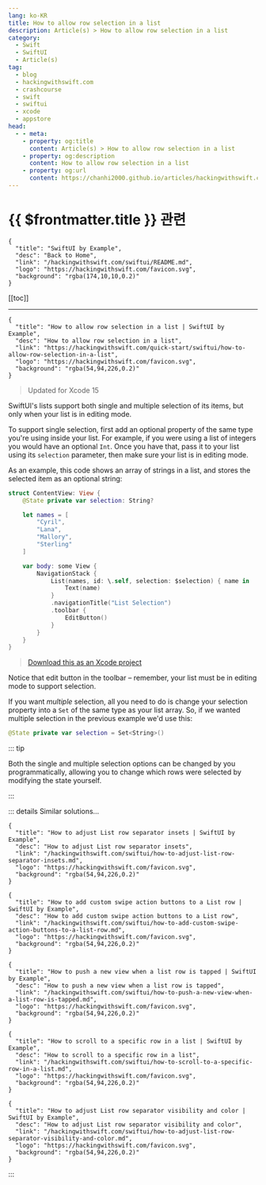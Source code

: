 ```yaml
---
lang: ko-KR
title: How to allow row selection in a list
description: Article(s) > How to allow row selection in a list
category:
  - Swift
  - SwiftUI
  - Article(s)
tag: 
  - blog
  - hackingwithswift.com
  - crashcourse
  - swift
  - swiftui
  - xcode
  - appstore
head:
  - - meta:
    - property: og:title
      content: Article(s) > How to allow row selection in a list
    - property: og:description
      content: How to allow row selection in a list
    - property: og:url
      content: https://chanhi2000.github.io/articles/hackingwithswift.com/swiftui/how-to-allow-row-selection-in-a-list.html
---
```


# {{ $frontmatter.title }} 관련

```component VPCard
{
  "title": "SwiftUI by Example",
  "desc": "Back to Home",
  "link": "/hackingwithswift.com/swiftui/README.md",
  "logo": "https://hackingwithswift.com/favicon.svg",
  "background": "rgba(174,10,10,0.2)"
}
```

[[toc]]

---

```component VPCard
{
  "title": "How to allow row selection in a list | SwiftUI by Example",
  "desc": "How to allow row selection in a list",
  "link": "https://hackingwithswift.com/quick-start/swiftui/how-to-allow-row-selection-in-a-list",
  "logo": "https://hackingwithswift.com/favicon.svg",
  "background": "rgba(54,94,226,0.2)"
}
```

> Updated for Xcode 15

SwiftUI's lists support both single and multiple selection of its items, but only when your list is in editing mode.

To support single selection, first add an optional property of the same type you're using inside your list. For example, if you were using a list of integers you would have an optional `Int`. Once you have that, pass it to your list using its `selection` parameter, then make sure your list is in editing mode.

As an example, this code shows an array of strings in a list, and stores the selected item as an optional string:

```swift
struct ContentView: View {
    @State private var selection: String?

    let names = [
        "Cyril",
        "Lana",
        "Mallory",
        "Sterling"
    ]

    var body: some View {
        NavigationStack {
            List(names, id: \.self, selection: $selection) { name in
                Text(name)
            }
            .navigationTitle("List Selection")
            .toolbar {
                EditButton()
            }
        }
    }
}
```

> [<FontIcon icon="fas fa-file-zipper"/>Download this as an Xcode project](https://hackingwithswift.com/files/projects/swiftui/how-to-allow-row-selection-in-a-list-1.zip)

<VidStack src="https://hackingwithswift.com/img/books/quick-start/swiftui/how-to-allow-row-selection-in-a-list-1~dark.mp4" />

Notice that edit button in the toolbar – remember, your list must be in editing mode to support selection.

If you want *multiple* selection, all you need to do is change your selection property into a `Set` of the same type as your list array. So, if we wanted multiple selection in the previous example we'd use this:

```swift
@State private var selection = Set<String>()
```

<VidStack src="https://hackingwithswift.com/img/books/quick-start/swiftui/how-to-allow-row-selection-in-a-list-2~dark.mp4" />

::: tip

Both the single and multiple selection options can be changed by you programmatically, allowing you to change which rows were selected by modifying the state yourself.

:::

::: details Similar solutions…

```component VPCard
{
  "title": "How to adjust List row separator insets | SwiftUI by Example",
  "desc": "How to adjust List row separator insets",
  "link": "/hackingwithswift.com/swiftui/how-to-adjust-list-row-separator-insets.md",
  "logo": "https://hackingwithswift.com/favicon.svg",
  "background": "rgba(54,94,226,0.2)"
}
```

```component VPCard
{
  "title": "How to add custom swipe action buttons to a List row | SwiftUI by Example",
  "desc": "How to add custom swipe action buttons to a List row",
  "link": "/hackingwithswift.com/swiftui/how-to-add-custom-swipe-action-buttons-to-a-list-row.md",
  "logo": "https://hackingwithswift.com/favicon.svg",
  "background": "rgba(54,94,226,0.2)"
}
```

```component VPCard
{
  "title": "How to push a new view when a list row is tapped | SwiftUI by Example",
  "desc": "How to push a new view when a list row is tapped",
  "link": "/hackingwithswift.com/swiftui/how-to-push-a-new-view-when-a-list-row-is-tapped.md",
  "logo": "https://hackingwithswift.com/favicon.svg",
  "background": "rgba(54,94,226,0.2)"
}
```

```component VPCard
{
  "title": "How to scroll to a specific row in a list | SwiftUI by Example",
  "desc": "How to scroll to a specific row in a list",
  "link": "/hackingwithswift.com/swiftui/how-to-scroll-to-a-specific-row-in-a-list.md",
  "logo": "https://hackingwithswift.com/favicon.svg",
  "background": "rgba(54,94,226,0.2)"
}
```

```component VPCard
{
  "title": "How to adjust List row separator visibility and color | SwiftUI by Example",
  "desc": "How to adjust List row separator visibility and color",
  "link": "/hackingwithswift.com/swiftui/how-to-adjust-list-row-separator-visibility-and-color.md",
  "logo": "https://hackingwithswift.com/favicon.svg",
  "background": "rgba(54,94,226,0.2)"
}
```

:::

